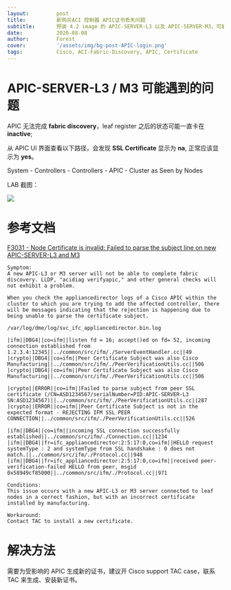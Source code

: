 ```yaml
---
layout:         post
title:          新购买ACI 控制器 APIC证书丢失问题
subtitle:       预装 4.2 image 的 APIC-SERVER-L3 以及 APIC-SERVER-M3，可能遇到证书不好用的问题
date:           2020-08-08
author:         Forest
cover:          '/assets/img/bg-post-APIC-login.png'
tags:           Cisco, ACI-Fabric-Discovery, APIC, Certificate
---
```


# APIC-SERVER-L3 / M3 可能遇到的问题
APIC 无法完成 **fabric discovery**，leaf register 之后的状态可能一直卡在 **inactive**;

从 APIC UI 界面查看以下路径，会发现 **SSL Certificate** 显示为 **na**, 正常应该显示为 **yes**。

System - Controllers - Controllers - APIC - Cluster as Seen by Nodes

LAB 截图：

![](https://tva1.sinaimg.cn/large/007S8ZIlgy1ghjcgqy20jj324c0u0qdo.jpg)

# 参考文档

[F3031 - Node Certificate is invalid: Failed to parse the subject line on new APIC-SERVER-L3 and M3](https://bst.cloudapps.cisco.com/bugsearch/bug/CSCvu62127/?rfs=iqvred)

```
Symptom:
A new APIC-L3 or M3 server will not be able to complete fabric discovery. LLDP, "acidiag verifyapic," and other general checks will not exhibit a problem.

When you check the appliancedirector logs of a Cisco APIC within the cluster to which you are trying to add the affected controller, there will be messages indicating that the rejection is happening due to being unable to parse the certificate subject.

/var/log/dme/log/svc_ifc_appliancedirector.bin.log

|ifm||DBG4||co=ifm||listen fd = 16; accept()ed on fd= 52, incoming connection established from 1.2.3.4:12345||../common/src/ifm/./ServerEventHandler.cc||49
|crypto||DBG4||co=ifm||Peer Certificate Subject was also Cisco Manufacturing||../common/src/ifm/./PeerVerificationUtils.cc||506
|crypto||DBG4||co=ifm||Peer Certificate Subject was also Cisco Manufacturing||../common/src/ifm/./PeerVerificationUtils.cc||506

|crypto||ERROR||co=ifm||Failed to parse subject from peer SSL certificate (/CN=ASD1234567/serialNumber=PID:APIC-SERVER-L3 SN:ASD1234567)||../common/src/ifm/./PeerVerificationUtils.cc||287
|crypto||ERROR||co=ifm||Peer Certificate Subject is not in the expected format - REJECTING IFM SSL PEER CONNECTION||../common/src/ifm/./PeerVerificationUtils.cc||526

|ifm||DBG4||co=ifm||incoming SSL connection successfully established||../common/src/ifm/./Connection.cc||1234
|ifm||DBG4||fr=ifc_appliancedirector:2:5:17:0,co=ifm||HELLO request systemType : 2 and systemType from SSL handshake : 0 does not match.||../common/src/ifm/./Protocol.cc||948
|ifm||DBG4||fr=ifc_appliancedirector:2:5:17:0,co=ifm||received peer-verification-failed HELLO from peer, msgid 0x58949cf85000||../common/src/ifm/./Protocol.cc||971

Conditions:
This issue occurs with a new APIC-L3 or M3 server connected to leaf nodes in a correct fashion, but with an incorrect certificate installed by manufacturing.

Workaround:
Contact TAC to install a new certificate.
```

# 解决方法

需要为受影响的 APIC 生成新的证书，建议开 Cisco support TAC case，联系 TAC 来生成、安装新证书。
